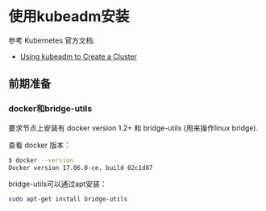 # 使用kubeadm安装

参考 Kubernetes 官方文档:

- [Using kubeadm to Create a Cluster](https://kubernetes.io/docs/setup/independent/create-cluster-kubeadm/)

## 前期准备

### docker和bridge-utils

要求节点上安装有 docker version 1.2+ 和 bridge-utils (用来操作linux bridge).

查看 docker 版本：

```bash
$ docker --version
Docker version 17.06.0-ce, build 02c1d87
```

bridge-utils可以通过apt安装：

```bash
sudo apt-get install bridge-utils
```
